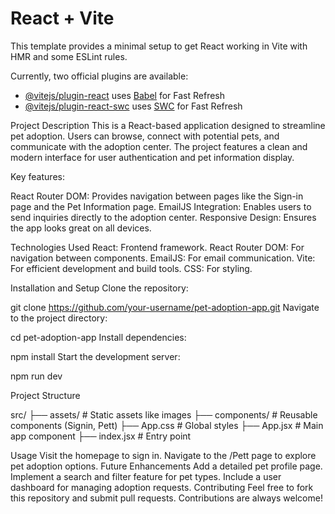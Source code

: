 # React + Vite

This template provides a minimal setup to get React working in Vite with HMR and some ESLint rules.

Currently, two official plugins are available:

- [@vitejs/plugin-react](https://github.com/vitejs/vite-plugin-react/blob/main/packages/plugin-react/README.md) uses [Babel](https://babeljs.io/) for Fast Refresh
- [@vitejs/plugin-react-swc](https://github.com/vitejs/vite-plugin-react-swc) uses [SWC](https://swc.rs/) for Fast Refresh

Project Description
This is a React-based application designed to streamline pet adoption. Users can browse, connect with potential pets, and communicate with the adoption center. The project features a clean and modern interface for user authentication and pet information display.

Key features:

React Router DOM: Provides navigation between pages like the Sign-in page and the Pet Information page.
EmailJS Integration: Enables users to send inquiries directly to the adoption center.
Responsive Design: Ensures the app looks great on all devices.

Technologies Used
React: Frontend framework.
React Router DOM: For navigation between components.
EmailJS: For email communication.
Vite: For efficient development and build tools.
CSS: For styling.

Installation and Setup
Clone the repository:

git clone https://github.com/your-username/pet-adoption-app.git
Navigate to the project directory:

cd pet-adoption-app
Install dependencies:

npm install
Start the development server:

npm run dev

Project Structure

src/
├── assets/         # Static assets like images
├── components/     # Reusable components (Signin, Pett)
├── App.css         # Global styles
├── App.jsx         # Main app component
├── index.jsx       # Entry point

Usage
Visit the homepage to sign in.
Navigate to the /Pett page to explore pet adoption options.
Future Enhancements
Add a detailed pet profile page.
Implement a search and filter feature for pet types.
Include a user dashboard for managing adoption requests.
Contributing
Feel free to fork this repository and submit pull requests. Contributions are always welcome!

